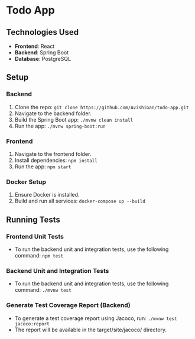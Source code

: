 # Todo App

## Technologies Used
- **Frontend**: React
- **Backend**: Spring Boot
- **Database**: PostgreSQL

## Setup

### Backend
1. Clone the repo: `git clone https://github.com/AvishiGan/todo-app.git`
2. Navigate to the backend folder.
3. Build the Spring Boot app: `./mvnw clean install`
4. Run the app: `./mvnw spring-boot:run`

### Frontend
1. Navigate to the frontend folder.
2. Install dependencies: `npm install`
3. Run the app: `npm start`

### Docker Setup
1. Ensure Docker is installed.
2. Build and run all services: `docker-compose up --build`

## Running Tests

### Frontend Unit Tests
- To run the backend unit and integration tests, use the following command: `npm test`

### Backend Unit and Integration Tests
- To run the backend unit and integration tests, use the following command: `./mvnw test`

### Generate Test Coverage Report (Backend)
- To generate a test coverage report using Jacoco, run: `./mvnw test jacoco:report`
- The report will be available in the target/site/jacoco/ directory.
